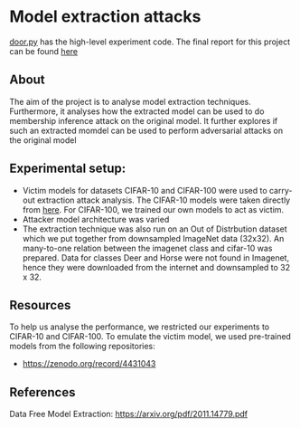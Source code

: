 # Model extraction attacks

[door.py](https://github.com/the-nihilist-ninja/dl-model-extraction/blob/master/door.py) has the high-level experiment code. The final report for this project can be found [here](https://github.com/the-nihilist-ninja/dl-model-extraction/blob/master/DL_Project_Group_42_v1.1.pdf)

## About
The aim of the project is to analyse model extraction techniques.  Furthermore, it analyses how the extracted model can be used to do membership inference attack on the original model. It further explores if such an extracted momdel can be used to perform adversarial attacks on the original model

## Experimental setup:
- Victim models for datasets CIFAR-10 and CIFAR-100 were used to carry-out extraction attack analysis. The CIFAR-10 models were taken directly from [here](https://zenodo.org/record/4431043). For CIFAR-100, we trained our own models to act as victim.
- Attacker model architecture was varied 
- The extraction technique was also run on an Out of Distrbution dataset which we put together from downsampled ImageNet data (32x32). An many-to-one relation between the imagenet class and cifar-10 was prepared. Data for classes Deer and Horse were not found in Imagenet, hence they were downloaded from the internet and downsampled to 32 x 32.

## Resources
To help us analyse the performance, we restricted our experiments to CIFAR-10 and CIFAR-100. To emulate the victim model, we used pre-trained models from the following repositories:
- https://zenodo.org/record/4431043

## References
Data Free Model Extraction:
https://arxiv.org/pdf/2011.14779.pdf
